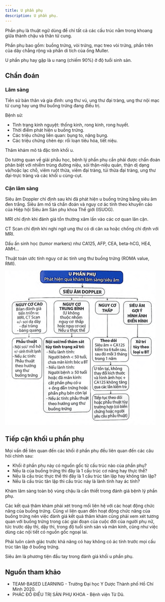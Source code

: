 ```yaml
---
title: U phần phụ
description: U phần phụ.
---
```


Phần phụ là thuật ngữ dùng để chỉ tất cả các cấu trúc nằm trong khoang giữa thành chậu và thân tử cung.

Phần phụ bao gồm: buồng trứng, vòi trứng, mạc treo vòi trứng, phần trên của dây chằng rộng và phần di tích của ống Muller.

U phần phụ hay gặp là u nang (chiếm 90%) ở độ tuổi sinh sản.

## Chẩn đoán

### Lâm sàng

Tiền sử bản thân và gia đình: ung thư vú, ung thư đại tràng, ung thư nội mạc tử cung hay ung thư buồng trứng đang điều trị.

Bệnh sử:

- Tình trạng kinh nguyệt: thống kinh, rong kinh, rong huyết.
- Thời điểm phát hiện u buồng trứng.
- Các triệu chứng liên quan: bụng to, nặng bụng.
- Các triệu chứng chèn ép: rối loạn tiêu hóa, tiết niệu.

Thăm khám mô tả đặc tính khối u.

Do tương quan về giải phẫu học, bệnh lý phần phụ cần phải được chẩn đoán phân biệt với nhiễm trùng đường niệu, sỏi thận-niệu quản, thận dị dạng và/hoặc lạc chỗ, viêm ruột thừa, viêm đại tràng, túi thừa đại tràng, ung thư đại-trực tràng và các khối u cùng-cụt.

### Cận lâm sàng

Siêu âm Doppler chỉ định sau khi đã phát hiện u buồng trứng bằng siêu âm đen trắng. Siêu âm mô tả chẩn đoán và nguy cơ ác tính theo khuyến cáo của Hiệp hội Siêu âm Sản phụ khoa Thế giới (ISUOG).

MRI chỉ định khi đánh giá tổn thường xâm lấn vào các cơ quan lân cận.

CT Scan chỉ định khi nghi ngờ ung thư có di căn xa hoặc chống chỉ định với MRI.

Dấu ấn sinh học (tumor markers) như CA125, AFP, CEA, beta-hCG, HE4, AMH...

Thuật toán ước tính nguy cơ ác tính ung thư buồng trứng (ROMA value, RMI).

![Theo dõi u phần phụ](../../../assets/phu-khoa/u-phan-phu/theo-doi-u-phan-phu.png)

## Tiếp cận khối u phần phụ

Mọi vấn đề liên quan đến các khối ở phần phụ đều liên quan đến các câu hỏi chính sau:

- Khối ở phần phụ này có nguồn gốc từ cấu trúc nào của phần phụ?
- Nếu là của buồng trứng thì đây là 1 cấu trúc cơ năng hay thực thể?
- Nếu là cấu trúc thực thể thì đây là 1 cấu trúc tân lập hay không tân lập?
- Nếu là cấu trúc tân lập thì cấu trúc này là lành tính hay ác tính?

Khám lâm sàng toàn bộ vùng chậu là cần thiết trong đánh giá bệnh lý phần phụ.

Các kết quả thăm khám phải xét trong mối liên hệ với các hoạt động chức năng của buồng trứng. Cũng vì liên quan đến hoạt động chức năng của buồng trứng nên việc đánh giá kết quả thăm khám cũng phải xem xét tương quan với buồng trứng trong các giai đoạn của cuộc đời của người phụ nữ, tức trước dậy thì, dậy thì, trong độ tuổi sinh sản và mãn kinh, cũng như việc dùng các nội tiết có nguồn gốc ngoại lai.

Phải luôn cảnh giác trước khả năng có hay không có ác tính trước mọi cấu trúc tân lập ở buồng trứng.

Siêu âm là phương tiện đầu tay trong đánh giá khối u phần phụ.

## Nguồn tham khảo

- TEAM-BASED LEARNING - Trường Đại học Y Dược Thành phố Hồ Chí Minh 2020.
- PHÁC ĐỒ ĐIỀU TRỊ SẢN PHỤ KHOA - Bệnh viện Từ Dũ.

